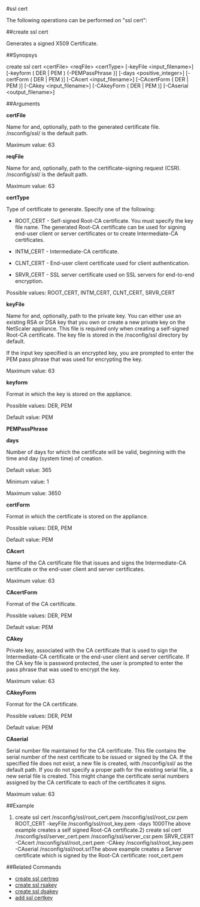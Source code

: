 #ssl cert

The following operations can be performed on "ssl cert":


##create ssl cert

Generates a signed X509 Certificate.


##Synopsys

create ssl cert &lt;certFile> &lt;reqFile> &lt;certType> [-keyFile &lt;input_filename>] [-keyform ( DER | PEM )  {-PEMPassPhrase }] [-days &lt;positive_integer>] [-certForm ( DER | PEM )] [-CAcert &lt;input_filename>] [-CAcertForm ( DER | PEM )] [-CAkey &lt;input_filename>] [-CAkeyForm ( DER | PEM )] [-CAserial &lt;output_filename>]


##Arguments

<b>certFile</b>
Name for and, optionally, path to the generated certificate file. /nsconfig/ssl/ is the default path.
Maximum value: 63

<b>reqFile</b>
Name for and, optionally, path to the certificate-signing request (CSR). /nsconfig/ssl/ is the default path.
Maximum value: 63

<b>certType</b>
Type of certificate to generate. Specify one of the following:
* ROOT_CERT - Self-signed Root-CA certificate. You must specify the key file name. The generated Root-CA certificate can be used for signing end-user client or server certificates or to create Intermediate-CA certificates.
* INTM_CERT - Intermediate-CA certificate. 
* CLNT_CERT - End-user client certificate used for client authentication.
* SRVR_CERT - SSL server certificate used on SSL servers for end-to-end encryption.
Possible values: ROOT_CERT, INTM_CERT, CLNT_CERT, SRVR_CERT

<b>keyFile</b>
Name for and, optionally, path to the private key. You can either use an existing RSA or DSA key that you own or create a new private key on the NetScaler appliance. This file is required only when creating a self-signed Root-CA certificate. The key file is stored in the /nsconfig/ssl directory by default.                    
If the input key specified is an encrypted key, you are prompted to enter the PEM pass phrase that was used for encrypting the key.
Maximum value: 63

<b>keyform</b>
Format in which the key is stored on the appliance.
Possible values: DER, PEM
Default value: PEM

<b>PEMPassPhrase</b>

<b>days</b>
Number of days for which the certificate will be valid, beginning with the time and day (system time) of creation.
Default value: 365
Minimum value: 1
Maximum value: 3650

<b>certForm</b>
Format in which the certificate is stored on the appliance.
Possible values: DER, PEM
Default value: PEM

<b>CAcert</b>
Name of the CA certificate file that issues and signs the Intermediate-CA certificate or the end-user client and server certificates.
Maximum value: 63

<b>CAcertForm</b>
Format of the CA certificate.
Possible values: DER, PEM
Default value: PEM

<b>CAkey</b>
Private key, associated with the CA certificate that is used to sign the Intermediate-CA certificate or the end-user client and server certificate. If the CA key file is password protected, the user is prompted to enter the pass phrase that was used to encrypt the key.
Maximum value: 63

<b>CAkeyForm</b>
Format for the CA certificate.
Possible values: DER, PEM
Default value: PEM

<b>CAserial</b>
Serial number file maintained for the CA certificate. This file contains the serial number of the next certificate to be issued or signed by the CA. If the specified file does not exist, a new file is created, with /nsconfig/ssl/ as the default path. If you do not specify a proper path for the existing serial file, a new serial file is created. This might change the certificate serial numbers assigned by the CA certificate to each of the certificates it signs.
Maximum value: 63



##Example

1) create ssl cert /nsconfig/ssl/root_cert.pem /nsconfig/ssl/root_csr.pem ROOT_CERT -keyFile /nsconfig/ssl/root_key.pem -days 1000The above example creates a self signed Root-CA certificate.2) create ssl cert /nsconfig/ssl/server_cert.pem /nsconfig/ssl/server_csr.pem SRVR_CERT -CAcert /nsconfig/ssl/root_cert.pem -CAkey /nsconfig/ssl/root_key.pem -CAserial /nsconfig/ssl/root.srlThe above example creates a Server certificate which is signed by the Root-CA certificate: root_cert.pem

##Related Commands

<ul><li><a href="../../../ate-ssl-ce/ate-ssl-ce">create ssl certreq</a></li><li><a href="../../../te-ssl-r/te-ssl-r">create ssl rsakey</a></li><li><a href="../../../te-ssl-d/te-ssl-d">create ssl dsakey</a></li><li><a href="../../../-ssl-ce/-ssl-ce">add ssl certkey</a></li></ul>



